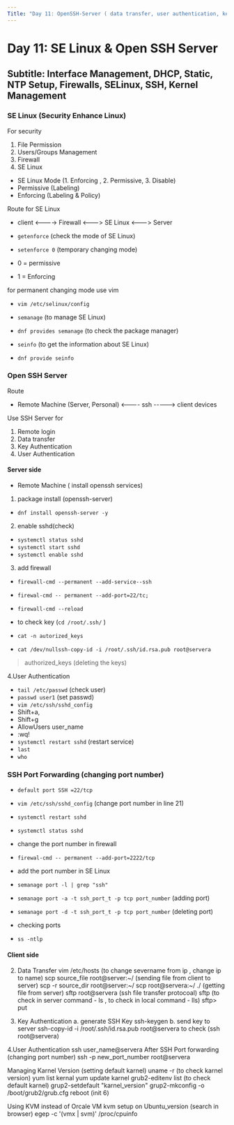 ```yaml
---
Title: "Day 11: OpenSSH-Server ( data transfer, user authentication, key authentication, port forwarding), E Linux, Manage Kernel version and KVM Intro"
---
```


# Day 11: SE Linux & Open SSH Server

## Subtitle: Interface Management, DHCP, Static, NTP Setup, Firewalls, SELinux, SSH, Kernel Management
### SE Linux (Security Enhance Linux)

For security 
1. File Permission
2. Users/Groups Management
3. Firewall
4. SE Linux

- SE Linux Mode (1. Enforcing , 2. Permissive, 3. Disable)
- Permissive (Labeling)
- Enforcing (Labeling  & Policy)

Route for SE Linux
- client <----> Firewall <---> SE Linux <---> Server

- `getenforce` (check the mode of SE Linux)
- `setenforce 0` (temporary changing mode)
- 0 = permissive
- 1 = Enforcing

for permanent changing mode use vim
- `vim /etc/selinux/config`

- `semanage` (to manage SE Linux)
- `dnf provides semanage` (to check the package manager)
- `seinfo`       (to get the information about SE Linux)
- `dnf provide seinfo`

### Open SSH Server 
Route
- Remote Machine (Server, Personal) <---- ssh -----> client devices

Use SSH Server for 
1. Remote login
2. Data transfer
3. Key Authentication
4. User Authentication

#### Server side
- Remote Machine ( install openssh services)

1. package install (openssh-server)
- `dnf install openssh-server -y`
  
2. enable sshd(check)
- `systemctl status sshd`
- `systemctl start sshd`
- `systemctl enable sshd`
  
3. add firewall
- `firewall-cmd --permanent --add-service--ssh`
- `firewal-cmd -- permanent --add-port=22/tc;`
- `firewall-cmd --reload`

- to check key (`cd /root/.ssh/` )
- `cat -n autorized_keys`
- `cat /dev/nullssh-copy-id -i /root/.ssh/id.rsa.pub root@servera`
> authorized_keys (deleting the keys)

4.User Authentication
- `tail /etc/passwd` (check user)
- `passwd user1`     (set passwd)
- `vim /etc/ssh/sshd_config`
- Shift+a,
- Shift+g
- AllowUsers user_name
- :wq!
- `systemctl restart sshd` (restart service)
- `last`
- `who`

### SSH Port Forwarding (changing port number)
- `default port SSH =22/tcp`
- `vim /etc/ssh/sshd_config` (change port number in line 21)
- `systemctl restart sshd`
- `systemctl status sshd`
- change the port number in firewall
- `firewal-cmd -- permanent --add-port=2222/tcp`
- add the port number in SE Linux
- `semanage port -l | grep "ssh"`
- `semanage port -a -t ssh_port_t -p tcp port_number` (adding port)
- `semanage port -d -t ssh_port_t -p tcp port_number` (deleting port)

- checking ports
- `ss -ntlp`

#### Client side

2. Data Transfer
vim /etc/hosts (to change severname from ip , change ip to name)
scp source_file root@server:~/ (sending file from client to server)
scp -r source_dir root@server:~/
scp root@servera:~/ ./              (getting file from server)
sftp root@servera        (ssh file transfer protocoal)
sftp     (to check in server command - ls , to check in local command  - lls)
sftp> put 

3. Key Authentication
a. generate SSH Key
ssh-keygen
b. send key to server
ssh-copy-id -i /root/.ssh/id.rsa.pub root@servera
to check  (ssh root@servera)

4.User Authentication
ssh user_name@servera
After SSH Port forwarding (changing port number)
ssh -p new_port_number root@servera

Managing Karnel Version (setting default karnel)
uname -r (to check karnel version)
yum list kernal
yum update karnel
grub2-editenv list (to check default karnel)
grup2-setdefault "karnel_version"
grup2-mkconfig -o /boot/grub2/grub.cfg
reboot  (init 6)

Using KVM instead of Orcale VM
kvm setup on Ubuntu_version (search in browser)
egep -c '(vmx | svm)' /proc/cpuinfo
